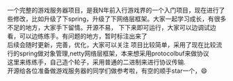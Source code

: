 一个完整的游戏服务器项目，是我N年前入行游戏界的一个入门项目，现在进行了些修改，比如升级了下spring，升级了下网络层框架。大家一起学习成长，有很多不足的地方，大家手下留情。开源不易，
下下来即可运行，大家可以边调试边看，可以边练练手。有问题的地方，暂时标注出来了</br>
后续会随时更新，完善，优化，大家可以关注
项目比较简单，采用了现在比较流行的spring做对象管理,netty网络层框架，本来想采用protocolbuf来做协议</br>
这里来练练手，自己造个轮子，采用普通的二进制来进行协议传输.</br>
开源给各位准备做游戏服务器的同学们做参考啦，有空的顺手star一个，😄
